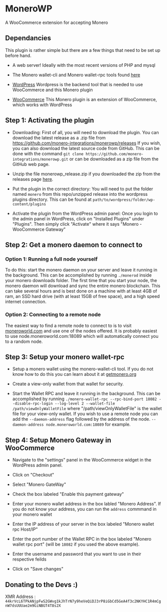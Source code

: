 # MoneroWP
A WooCommerce extension for accepting Monero

## Dependancies
This plugin is rather simple but there are a few things that need to be set up before hand.

* A web server! Ideally with the most recent versions of PHP and mysql

* The Monero wallet-cli and Monero wallet-rpc tools found [here](https://getmonero.org/downloads/)

* [WordPress](https://wordpress.org)
Wordpress is the backend tool that is needed to use WooCommerce and this Monero plugin

* [WooCommerce](https://woocommerce.com)
This Monero plugin is an extension of WooCommerce, which works with WordPress

## Step 1: Activating the plugin
* Downloading: First of all, you will need to download the plugin. You can download the latest release as a .zip file from https://github.com/monero-integrations/monerowp/releases If you wish, you can also download the latest source code from GitHub. This can be done with the command `git clone https://github.com/monero-integrations/monerowp.git` or can be downloaded as a zip file from the GitHub web page.

* Unzip the file monerowp_release.zip if you downloaded the zip from the releases page [here](https://github.com/monero-integrations/monerowp/releases).

* Put the plugin in the correct directory: You will need to put the folder named `monero` from this repo/unzipped release into the wordpress plugins directory. This can be found at `path/to/wordpress/folder/wp-content/plugins`

* Activate the plugin from the WordPress admin panel: Once you login to the admin panel in WordPress, click on "Installed Plugins" under "Plugins". Then simply click "Activate" where it says "Monero - WooCommerce Gateway"

## Step 2: Get a monero daemon to connect to

### Option 1: Running a full node yourself

To do this: start the monero daemon on your server and leave it running in the background. This can be accomplished by running `./monerod` inside your monero downloads folder. The first time that you start your node, the monero daemon will download and sync the entire monero blockchain. This can take several hours and is best done on a machine with at least 4GB of ram, an SSD hard drive (with at least 15GB of free space), and a high speed internet connection.

### Option 2: Connecting to a remote node
The easiest way to find a remote node to connect to is to visit [moneroworld.com](https://moneroworld.com/#nodes) and use one of the nodes offered. It is probably easiest to use node.moneroworld.com:18089 which will automatically connect you to a random node.

## Step 3: Setup your  monero wallet-rpc

* Setup a monero wallet using the monero-wallet-cli tool. If you do not know how to do this you can learn about it at [getmonero.org](https://getmonero.org/resources/user-guides/monero-wallet-cli.html)

* Create a view-only wallet from that wallet for security.

* Start the Wallet RPC and leave it running in the background. This can be accomplished by running `./monero-wallet-rpc --rpc-bind-port 18082 --disable-rpc-login --log-level 2 --wallet-file /path/viewOnlyWalletFile` where "/path/viewOnlyWalletFile" is the wallet file for your view-only wallet. If you wish to use a remote node you can add the `--daemon-address` flag followed by the address of the node. `--daemon-address node.moneroworld.com:18089` for example.

## Step 4: Setup Monero Gateway in WooCommerce

* Navigate to the "settings" panel in the WooCommerce widget in the WordPress admin panel.

* Click on "Checkout"

* Select "Monero GateWay"

* Check the box labeled "Enable this payment gateway"

* Enter your monero wallet address in the box labled "Monero Address". If you do not know your address, you can run the `address` commmand in your monero wallet

* Enter the IP address of your server in the box labeled "Monero wallet rpc Host/IP"

* Enter the port number of the Wallet RPC in the box labeled "Monero wallet rpc port" (will be `18082` if you used the above example).

* Enter the username and password that you want to use in their respective feilds

* Click on "Save changes"

## Donating to the Devs :)
XMR Address : `44krVcL6TPkANjpFwS2GWvg1kJhTrN7y9heVeQiDJ3rP8iGbCd5GeA4f3c2NKYHC1R4mCgnW7dsUUUae2m9GiNBGT4T8s2X`
